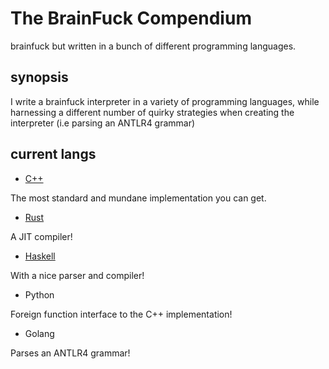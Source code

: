 # The BrainFuck Compendium

brainfuck but written in a bunch of different programming languages.

## synopsis

I write a brainfuck interpreter in a variety of programming languages, while harnessing a different number of quirky strategies when creating the interpreter (i.e parsing an ANTLR4 grammar)

## current langs

* [C++](https://github.com/ex0dus-0x/bfc/tree/master/cpp/)

The most standard and mundane implementation you can get.

* [Rust]()

A JIT compiler!

* [Haskell]()

With a nice parser and compiler!

* Python 

Foreign function interface to the C++ implementation!

* Golang

Parses an ANTLR4 grammar!


